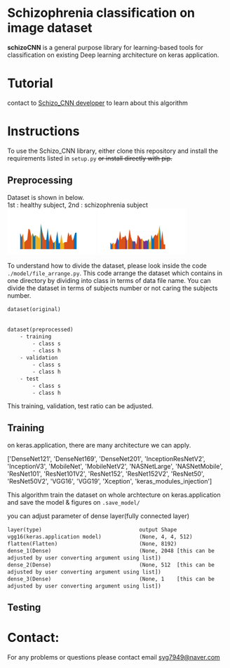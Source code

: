 # Schizophrenia classification on image dataset  

**schizoCNN** is a general purpose library for learning-based tools for classification on existing Deep learning architecture on keras application.

# Tutorial

contact to [Schizo_CNN developer](https://github.com/yoonguusong) to learn about this algorithm


# Instructions

To use the Schizo_CNN library, either clone this repository and install the requirements listed in `setup.py` ~~or install directly with pip.~~

## Preprocessing
Dataset is shown in below.  
1st : healthy subject, 2nd : schizophrenia subject  
<img src="./data/data_example_healthy.jpg" width="40%" alt="healthy subject image"> <img src="./data/data_example_schizophrenia.jpg" width="40%" alt="schizophrenia subject image">

To understand how to divide the dataset, please look inside the code `./model/file_arrange.py`. This code arrange the dataset which contains in one directory by dividing into class in terms of data file name. You can divide the dataset in terms of subjects number or not caring the subjects number.
```
dataset(original)
    
```

```
dataset(preprocessed)
    - training
        - class s
        - class h
    - validation
        - class s
        - class h
    - test
        - class s
        - class h
```

This training, validation, test ratio can be adjusted.

## Training
on keras.application, there are many architecture we can apply. 

['DenseNet121', 'DenseNet169', 'DenseNet201', 'InceptionResNetV2', 'InceptionV3', 
'MobileNet', 'MobileNetV2', 'NASNetLarge', 'NASNetMobile', 'ResNet101', 'ResNet101V2', 'ResNet152', 'ResNet152V2',
 'ResNet50', 'ResNet50V2', 'VGG16', 'VGG19', 'Xception', 'keras_modules_injection']

This algorithm train the dataset on whole archtecture on keras.application and save the model & figures on  `.save_model/` 

you can adjust parameter of dense layer(fully connected layer) 
```
layer(type)                               output Shape
vgg16(keras.application model)            (None, 4, 4, 512)
flatten(Flatten)                          (None, 8192)
dense_1(Dense)                            (None, 2048 [this can be adjusted by user converting argument using list])
dense_2(Dense)                            (None, 512  [this can be adjusted by user converting argument using list])
dense_3(Dense)                            (None, 1    [this can be adjusted by user converting argument using list])
```
## Testing 



# Contact:
For any problems or questions please contact email <syg7949@naver.com>  
